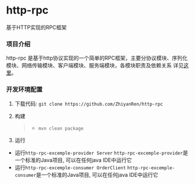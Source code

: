 # http-rpc
基于HTTP实现的RPC框架


### 项目介绍

http-rpc 是基于http协议实现的一个简单的RPC框架，主要分协议模块、序列化模块、网络传输模块、客户端模块、服务端模块，各模块职责及依赖关系
详见[这里](https://mp.weixin.qq.com/s/z_v_zzw268KHhD94Eg2c8Q)。


### 开发环境配置

1. 下载代码: `git clone https://github.com/ZhiyanRen/http-rpc`
2. 构建

    > - `mvn clean package`  
3. 运行     
* 运行`http-rpc-excemple-provider Server`
   `http-rpc-excemple-provider`是一个标准的Java项目, 可以在任何java IDE中运行它
* 运行`http-rpc-excemple-consumer OrderClient`
  `http-rpc-excemple-consumer`是一个标准的Java项目, 可以在任何java IDE中运行它
